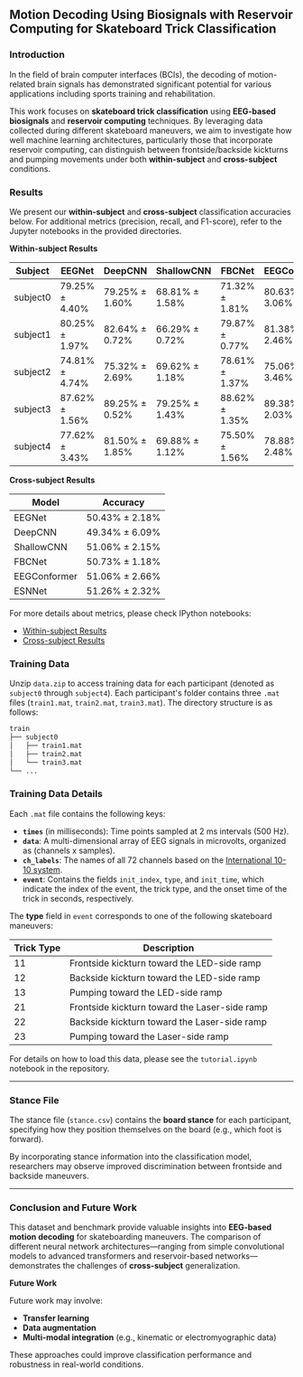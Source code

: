 ## Motion Decoding Using Biosignals with Reservoir Computing for Skateboard Trick Classification



### Introduction

In the field of brain computer interfaces (BCIs), the decoding of motion-related brain signals has demonstrated significant potential for various applications including sports training and rehabilitation. 

This work focuses on **skateboard trick classification** using **EEG-based biosignals** and **reservoir computing** techniques. By leveraging data collected during different skateboard maneuvers, we aim to investigate how well machine learning architectures, particularly those that incorporate reservoir computing, can distinguish between frontside/backside kickturns and pumping movements under both **within-subject** and **cross-subject** conditions.



### Results

We present our **within-subject** and **cross-subject** classification accuracies below. For additional metrics (precision, recall, and F1-score), refer to the Jupyter notebooks in the provided directories.


**Within-subject Results**

| Subject   | EEGNet            | DeepCNN          | ShallowCNN       | FBCNet            | EEGConformer      | ESNNet            |
|-----------|-------------------|------------------|------------------|-------------------|-------------------|-------------------|
| subject0  | 79.25% ± 4.40%    | 79.25% ± 1.60%   | 68.81% ± 1.58%   | 71.32% ± 1.81%    | 80.63% ± 3.06%    | 83.02% ± 2.09%    |
| subject1  | 80.25% ± 1.97%    | 82.64% ± 0.72%   | 66.29% ± 0.72%   | 79.87% ± 0.77%    | 81.38% ± 2.46%    | 83.14% ± 1.21%    |
| subject2  | 74.81% ± 4.74%    | 75.32% ± 2.69%   | 69.62% ± 1.18%   | 78.61% ± 1.37%    | 75.06% ± 3.46%    | 78.61% ± 1.13%    |
| subject3  | 87.62% ± 1.56%    | 89.25% ± 0.52%   | 79.25% ± 1.43%   | 88.62% ± 1.35%    | 89.38% ± 2.03%    | 89.50% ± 1.03%    |
| subject4  | 77.62% ± 3.43%    | 81.50% ± 1.85%   | 69.88% ± 1.12%   | 75.50% ± 1.56%    | 78.88% ± 2.48%    | 82.00% ± 2.09%    |


**Cross-subject Results**

| Model        | Accuracy           |
|--------------|--------------------|
| EEGNet       | 50.43% ± 2.18%     |
| DeepCNN      | 49.34% ± 6.09%     |
| ShallowCNN   | 51.06% ± 2.15%     |
| FBCNet       | 50.73% ± 1.18%     |
| EEGConformer | 51.06% ± 2.66%     |
| ESNNet       | 51.26% ± 2.32%     |

For more details about metrics, please check IPython notebooks:
- [Within-subject Results](./within-subject/results/all_results.csv)
- [Cross-subject Results](./cross-subject/results/all_results.csv)



### Training Data

Unzip `data.zip` to access training data for each participant (denoted as `subject0` through `subject4`). Each participant's folder contains three `.mat` files (`train1.mat`, `train2.mat`, `train3.mat`). The directory structure is as follows:

```bash
train
├── subject0
│   ├── train1.mat
│   ├── train2.mat
│   └── train3.mat
└── ...
```



### Training Data Details

Each `.mat` file contains the following keys:

- **`times`** (in milliseconds): Time points sampled at 2 ms intervals (500 Hz).
- **`data`**: A multi-dimensional array of EEG signals in microvolts, organized as (channels x samples).
- **`ch_labels`**: The names of all 72 channels based on the [International 10-10 system](https://commons.wikimedia.org/wiki/File:EEG_10-10_system_with_additional_information.svg).
- **`event`**: Contains the fields `init_index`, `type`, and `init_time`, which indicate the index of the event, the trick type, and the onset time of the trick in seconds, respectively.


The **type** field in `event` corresponds to one of the following skateboard maneuvers:

| Trick Type | Description                                           |
|------------|-------------------------------------------------------|
| 11         | Frontside kickturn toward the LED-side ramp           |
| 12         | Backside kickturn toward the LED-side ramp            |
| 13         | Pumping toward the LED-side ramp                      |
| 21         | Frontside kickturn toward the Laser-side ramp         |
| 22         | Backside kickturn toward the Laser-side ramp          |
| 23         | Pumping toward the Laser-side ramp                    |

For details on how to load this data, please see the `tutorial.ipynb` notebook in the repository.

---

### Stance File

The stance file (`stance.csv`) contains the **board stance** for each participant, specifying how they position themselves on the board (e.g., which foot is forward). 

By incorporating stance information into the classification model, researchers may observe improved discrimination between frontside and backside maneuvers.

---

### Conclusion and Future Work

This dataset and benchmark provide valuable insights into **EEG-based motion decoding** for skateboarding maneuvers. The comparison of different neural network architectures—ranging from simple convolutional models to advanced transformers and reservoir-based networks—demonstrates the challenges of **cross-subject** generalization.

**Future Work**

Future work may involve:
- **Transfer learning**
- **Data augmentation**
- **Multi-modal integration** (e.g., kinematic or electromyographic data)

These approaches could improve classification performance and robustness in real-world conditions.
